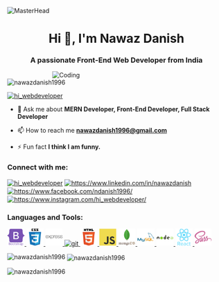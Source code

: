 ![MasterHead](https://r7q6w9z6.rocketcdn.me/career/wp-content/uploads/2020/03/full-stack-development.gif)

<h1 align="center">Hi 👋, I'm Nawaz Danish</h1>
<h3 align="center">A passionate Front-End Web Developer from India</h3>

<img align="right" alt="Coding" width="400" src="https://cdn.dribbble.com/users/1162077/screenshots/3848914/programmer.gif">

<p align="left"> <img src="https://komarev.com/ghpvc/?username=nawazdanish1996&label=Profile%20views&color=0e75b6&style=flat" alt="nawazdanish1996" /> </p>

<p align="left"> <a href="https://twitter.com/hi_webdeveloper" target="blank"><img src="https://img.shields.io/twitter/follow/hi_webdeveloper?logo=twitter&style=for-the-badge" alt="hi_webdeveloper" /></a> </p>

- 💬 Ask me about **MERN Developer, Front-End Developer, Full Stack Developer**

- 📫 How to reach me **nawazdanish1996@gmail.com**

- ⚡ Fun fact **I think I am funny.**

<h3 align="left">Connect with me:</h3>
<p align="left">
<a href="https://twitter.com/hi_webdeveloper" target="blank"><img align="center" src="https://raw.githubusercontent.com/rahuldkjain/github-profile-readme-generator/master/src/images/icons/Social/twitter.svg" alt="hi_webdeveloper" height="30" width="40" /></a>
<a href="https://linkedin.com/in/https://www.linkedin.com/in/nawazdanish" target="blank"><img align="center" src="https://raw.githubusercontent.com/rahuldkjain/github-profile-readme-generator/master/src/images/icons/Social/linked-in-alt.svg" alt="https://www.linkedin.com/in/nawazdanish" height="30" width="40" /></a>
<a href="https://fb.com/https://www.facebook.com/ndanish1996/" target="blank"><img align="center" src="https://raw.githubusercontent.com/rahuldkjain/github-profile-readme-generator/master/src/images/icons/Social/facebook.svg" alt="https://www.facebook.com/ndanish1996/" height="30" width="40" /></a>
<a href="https://instagram.com/https://www.instagram.com/hi_webdeveloper/" target="blank"><img align="center" src="https://raw.githubusercontent.com/rahuldkjain/github-profile-readme-generator/master/src/images/icons/Social/instagram.svg" alt="https://www.instagram.com/hi_webdeveloper/" height="30" width="40" /></a>
</p>

<h3 align="left">Languages and Tools:</h3>
<p align="left"> <a href="https://getbootstrap.com" target="_blank" rel="noreferrer"> <img src="https://raw.githubusercontent.com/devicons/devicon/master/icons/bootstrap/bootstrap-plain-wordmark.svg" alt="bootstrap" width="40" height="40"/> </a> <a href="https://www.w3schools.com/css/" target="_blank" rel="noreferrer"> <img src="https://raw.githubusercontent.com/devicons/devicon/master/icons/css3/css3-original-wordmark.svg" alt="css3" width="40" height="40"/> </a> <a href="https://expressjs.com" target="_blank" rel="noreferrer"> <img src="https://raw.githubusercontent.com/devicons/devicon/master/icons/express/express-original-wordmark.svg" alt="express" width="40" height="40"/> </a> <a href="https://git-scm.com/" target="_blank" rel="noreferrer"> <img src="https://www.vectorlogo.zone/logos/git-scm/git-scm-icon.svg" alt="git" width="40" height="40"/> </a> <a href="https://www.w3.org/html/" target="_blank" rel="noreferrer"> <img src="https://raw.githubusercontent.com/devicons/devicon/master/icons/html5/html5-original-wordmark.svg" alt="html5" width="40" height="40"/> </a> <a href="https://developer.mozilla.org/en-US/docs/Web/JavaScript" target="_blank" rel="noreferrer"> <img src="https://raw.githubusercontent.com/devicons/devicon/master/icons/javascript/javascript-original.svg" alt="javascript" width="40" height="40"/> </a> <a href="https://www.mongodb.com/" target="_blank" rel="noreferrer"> <img src="https://raw.githubusercontent.com/devicons/devicon/master/icons/mongodb/mongodb-original-wordmark.svg" alt="mongodb" width="40" height="40"/> </a> <a href="https://www.mysql.com/" target="_blank" rel="noreferrer"> <img src="https://raw.githubusercontent.com/devicons/devicon/master/icons/mysql/mysql-original-wordmark.svg" alt="mysql" width="40" height="40"/> </a> <a href="https://nodejs.org" target="_blank" rel="noreferrer"> <img src="https://raw.githubusercontent.com/devicons/devicon/master/icons/nodejs/nodejs-original-wordmark.svg" alt="nodejs" width="40" height="40"/> </a> <a href="https://reactjs.org/" target="_blank" rel="noreferrer"> <img src="https://raw.githubusercontent.com/devicons/devicon/master/icons/react/react-original-wordmark.svg" alt="react" width="40" height="40"/> </a> <a href="https://sass-lang.com" target="_blank" rel="noreferrer"> <img src="https://raw.githubusercontent.com/devicons/devicon/master/icons/sass/sass-original.svg" alt="sass" width="40" height="40"/> </a> </p>

<p><img align="left" src="https://github-readme-stats.vercel.app/api/top-langs?username=nawazdanish1996&show_icons=true&locale=en&layout=compact" alt="nawazdanish1996" /></p>

<p>&nbsp;<img align="center" src="https://github-readme-stats.vercel.app/api?username=nawazdanish1996&show_icons=true&locale=en" alt="nawazdanish1996" /></p>

<p><img align="center" src="https://github-readme-streak-stats.herokuapp.com/?user=nawazdanish1996&" alt="nawazdanish1996" /></p>

